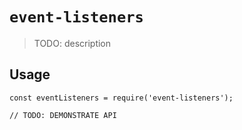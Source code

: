 # `event-listeners`

> TODO: description

## Usage

```
const eventListeners = require('event-listeners');

// TODO: DEMONSTRATE API
```
